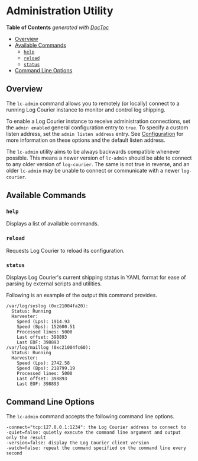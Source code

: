 # Administration Utility

<!-- START doctoc generated TOC please keep comment here to allow auto update -->
<!-- DON'T EDIT THIS SECTION, INSTEAD RE-RUN doctoc TO UPDATE -->
**Table of Contents**  *generated with [DocToc](http://doctoc.herokuapp.com/)*

- [Overview](#overview)
- [Available Commands](#available-commands)
  - [`help`](#help)
  - [`reload`](#reload)
  - [`status`](#status)
- [Command Line Options](#command-line-options)

<!-- END doctoc generated TOC please keep comment here to allow auto update -->

## Overview

The `lc-admin` command allows you to remotely (or locally) connect to a running
Log Courier instance to monitor and control log shipping.

To enable a Log Courier instance to receive administration connections, set the
`admin enabled` general configuration entry to `true`. To specify a custom
listen address, set the `admin listen address` entry. See
[Configuration](Configuration.md) for more information on these options and the
default listen address.

The `lc-admin` utility aims to be always backwards compatible whenever possible.
This means a newer version of `lc-admin` should be able to connect to any older
version of `log-courier`. The same is not true in reverse, and an older
`lc-admin` may be unable to connect or communicate with a newer `log-courier`.

## Available Commands

### `help`

Displays a list of available commands.

### `reload`

Requests Log Courier to reload its configuration.

### `status`

Displays Log Courier's current shipping status in YAML format for ease of
parsing by external scripts and utilities.

Following is an example of the output this command provides.

	/var/log/syslog (0xc21004fa20):
	  Status: Running
	  Harvester:
	    Speed (Lps): 1914.93
	    Speed (Bps): 152600.51
	    Processed lines: 5000
	    Last offset: 398893
	    Last EOF: 398893
	/var/log/maillog (0xc21004fc60):
	  Status: Running
	  Harvester:
	    Speed (Lps): 2742.58
	    Speed (Bps): 218799.19
	    Processed lines: 5000
	    Last offset: 398893
	    Last EOF: 398893

## Command Line Options

The `lc-admin` command accepts the following command line options.

	-connect="tcp:127.0.0.1:1234": the Log Courier address to connect to
	-quiet=false: quietly execute the command line argument and output only the result
	-version=false: display the Log Courier client version
	-watch=false: repeat the command specified on the command line every second
